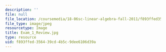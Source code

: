 ```yaml
---
description: ''
file: null
file_location: /coursemedia/18-06sc-linear-algebra-fall-2011/f893ffed356439cd4b5c9dee6106d39a_Exam_1_Review.jpg
file_type: image/jpeg
resourcetype: Image
title: Exam_1_Review.jpg
type: resource
uid: f893ffed-3564-39cd-4b5c-9dee6106d39a
---
```


